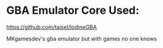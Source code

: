 
# GBA Emulator Core Used:

https://github.com/taisel/IodineGBA

MKgamesdev's gba emulator but with games no one knows
